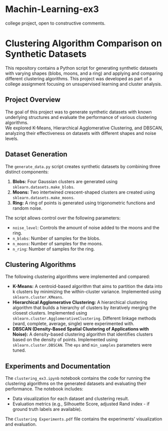 # Machin-Learning-ex3
college project, open to constructive comments.

# Clustering Algorithm Comparison on Synthetic Datasets

This repository contains a Python script for generating synthetic datasets with varying shapes (blobs, moons, and a ring) and applying and comparing different clustering algorithms. 
This project was developed as part of a college assignment focusing on unsupervised learning and cluster analysis.

## Project Overview

The goal of this project was to generate synthetic datasets with known underlying structures and evaluate the performance of various clustering algorithms.  
We explored K-Means, Hierarchical Agglomerative Clustering, and DBSCAN, analyzing their effectiveness on datasets with different shapes and noise levels.

## Dataset Generation

The `generate_data.py` script creates synthetic datasets by combining three distinct components:

1. **Blobs:** Four Gaussian clusters are generated using `sklearn.datasets.make_blobs`.
2. **Moons:** Two intertwined crescent-shaped clusters are created using `sklearn.datasets.make_moons`.
3. **Ring:** A ring of points is generated using trigonometric functions and random noise.

The script allows control over the following parameters:

* `noise_level`: Controls the amount of noise added to the moons and the ring.
* `n_blobs`: Number of samples for the blobs.
* `n_moons`: Number of samples for the moons.
* `n_ring`: Number of samples for the ring.

## Clustering Algorithms

The following clustering algorithms were implemented and compared:

* **K-Means:**  A centroid-based algorithm that aims to partition the data into k clusters by minimizing the within-cluster variance.  Implemented using `sklearn.cluster.KMeans`.
* **Hierarchical Agglomerative Clustering:** A hierarchical clustering algorithm that builds a hierarchy of clusters by iteratively merging the closest clusters. Implemented using `sklearn.cluster.AgglomerativeClustering`.  Different linkage methods (ward, complete, average, single) were experimented with.
* **DBSCAN (Density-Based Spatial Clustering of Applications with Noise):** A density-based clustering algorithm that identifies clusters based on the density of points. Implemented using `sklearn.cluster.DBSCAN`.  The `eps` and `min_samples` parameters were tuned.

## Experiments and Documentation

The `clustering_ex3.ipynb` notebook contains the code for running the clustering algorithms on the generated datasets and evaluating their performance.  The notebook includes:

* Data visualization for each dataset and clustering result.
* Evaluation metrics (e.g., Silhouette Score, adjusted Rand index - if ground truth labels are available).
  
The `Clustering Experiments.pdf` file contains the experiments' visualization and evaluation.
